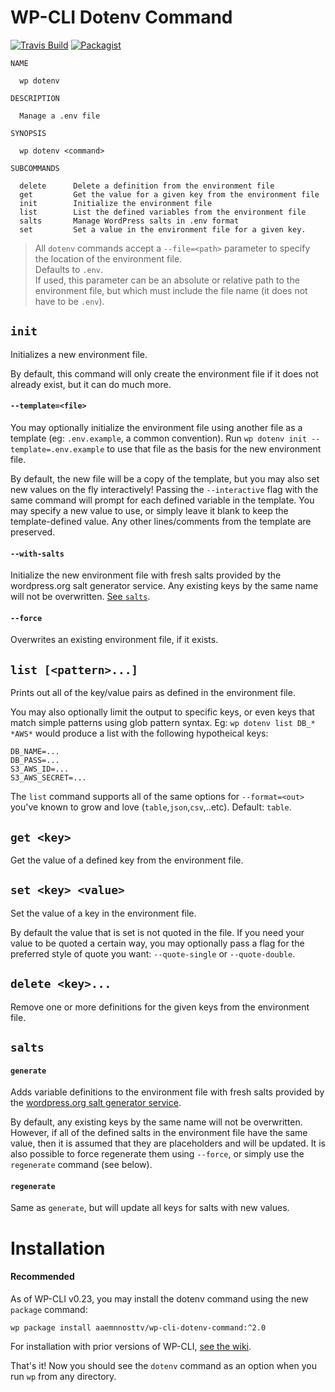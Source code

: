 # WP-CLI Dotenv Command

[![Travis Build](https://img.shields.io/travis/aaemnnosttv/wp-cli-dotenv-command/master.svg)](https://travis-ci.org/aaemnnosttv/wp-cli-dotenv-command)
[![Packagist](https://img.shields.io/packagist/v/aaemnnosttv/wp-cli-dotenv-command.svg)](https://packagist.org/packages/aaemnnosttv/wp-cli-dotenv-command)

```
NAME

  wp dotenv

DESCRIPTION

  Manage a .env file

SYNOPSIS

  wp dotenv <command>

SUBCOMMANDS

  delete      Delete a definition from the environment file
  get         Get the value for a given key from the environment file
  init        Initialize the environment file
  list        List the defined variables from the environment file
  salts       Manage WordPress salts in .env format
  set         Set a value in the environment file for a given key.
```

> All `dotenv` commands accept a `--file=<path>` parameter to specify the location of the environment file.  
Defaults to `.env`.  
If used, this parameter can be an absolute or relative path to the environment file, but which must include the file name (it does not have to be `.env`).

## `init`
Initializes a new environment file.

By default, this command will only create the environment file if it does not already exist, but it can do much more.

#### `--template=<file>`
You may optionally initialize the environment file using another file as a template (eg: `.env.example`, a common convention).
Run `wp dotenv init --template=.env.example` to use that file as the basis for the new environment file.

By default, the new file will be a copy of the template, but you may also set new values on the fly interactively!
Passing the `--interactive` flag with the same command will prompt for each defined variable in the template.  You may specify a new value to use, or simply leave it blank to keep the template-defined value.  Any other lines/comments from the template are preserved.

#### `--with-salts`
Initialize the new environment file with fresh salts provided by the wordpress.org salt generator service.
Any existing keys by the same name will not be overwritten.  [See `salts`](#salts).

#### `--force`
Overwrites an existing environment file, if it exists.

## `list [<pattern>...]`
Prints out all of the key/value pairs as defined in the environment file.

You may also optionally limit the output to specific keys, or even keys that match simple patterns using glob pattern syntax.
Eg: `wp dotenv list DB_* *AWS*` would produce a list with the following hypotheical keys:
```
DB_NAME=...
DB_PASS=...
S3_AWS_ID=...
S3_AWS_SECRET=...
```

The `list` command supports all of the same options for `--format=<out>` you've known to grow and love (`table`,`json`,`csv`,..etc).  Default: `table`.

## `get <key>`
Get the value of a defined key from the environment file.

## `set <key> <value>`
Set the value of a key in the environment file.

By default the value that is set is not quoted in the file.  If you need your value to be quoted a certain way, you may optionally pass a flag for the preferred style of quote you want: `--quote-single` or `--quote-double`.

## `delete <key>...`
Remove one or more definitions for the given keys from the environment file.

## `salts`

#### `generate`
Adds variable definitions to the environment file with fresh salts provided by the [wordpress.org salt generator service](https://api.wordpress.org/secret-key/1.1/salt/).  

By default, any existing keys by the same name will not be overwritten.  However, if all of the defined salts in the environment file have the same value, then it is assumed that they are placeholders and will be updated.  It is also possible to force regenerate them using `--force`, or simply use the `regenerate` command (see below).

#### `regenerate`
Same as `generate`, but will update all keys for salts with new values.

# Installation

#### Recommended

As of WP-CLI v0.23, you may install the dotenv command using the new `package` command:
```
wp package install aaemnnosttv/wp-cli-dotenv-command:^2.0
```

For installation with prior versions of WP-CLI, [see the wiki](https://github.com/aaemnnosttv/wp-cli-dotenv-command/wiki).


That's it!  Now you should see the `dotenv` command as an option when you run `wp` from any directory.
